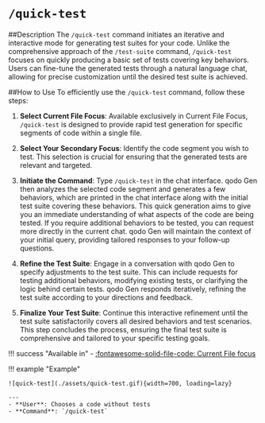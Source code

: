 # `/quick-test`

##Description
The `/quick-test` command initiates an iterative and interactive mode for generating test suites for your code. Unlike the comprehensive approach of the `/test-suite` command, `/quick-test` focuses on quickly producing a basic set of tests covering key behaviors. Users can fine-tune the generated tests through a natural language chat, allowing for precise customization until the desired test suite is achieved.

##How to Use
To efficiently use the `/quick-test` command, follow these steps:

1. **Select Current File Focus**: Available exclusively in Current File Focus, `/quick-test` is designed to provide rapid test generation for specific segments of code within a single file.

2. **Select Your Secondary Focus**: Identify the code segment you wish to test. This selection is crucial for ensuring that the generated tests are relevant and targeted.

3. **Initiate the Command**: Type `/quick-test` in the chat interface. qodo Gen then analyzes the selected code segment and generates a few behaviors, which are printed in the chat interface along with the initial test suite covering these behaviors. This quick generation aims to give you an immediate understanding of what aspects of the code are being tested. If you require additional behaviors to be tested, you can request more directly in the current chat. qodo Gen will maintain the context of your initial query, providing tailored responses to your follow-up questions.

4. **Refine the Test Suite**: Engage in a conversation with qodo Gen to specify adjustments to the test suite. This can include requests for testing additional behaviors, modifying existing tests, or clarifying the logic behind certain tests. qodo Gen responds iteratively, refining the test suite according to your directions and feedback.

5. **Finalize Your Test Suite**: Continue this interactive refinement until the test suite satisfactorily covers all desired behaviors and test scenarios. This step concludes the process, ensuring the final test suite is comprehensive and tailored to your specific testing goals.


!!! success "Available in"
    - [:fontawesome-solid-file-code: Current File focus](../focus/current-file.md)

!!! example "Example"

    ![quick-test](./assets/quick-test.gif){width=700, loading=lazy}

    ---
    - **User**: Chooses a code without tests
    - **Command**: `/quick-test`
